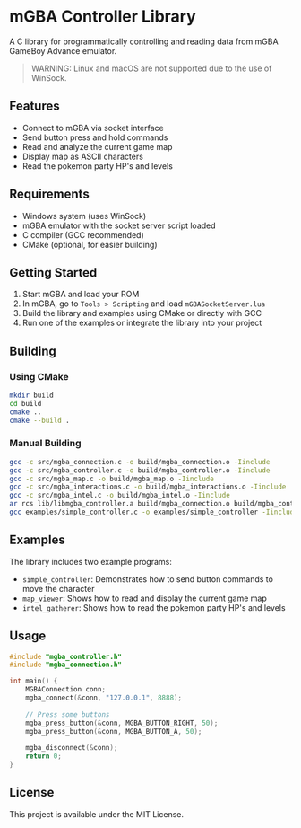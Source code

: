 # mGBA Controller Library

A C library for programmatically controlling and reading data from mGBA GameBoy Advance emulator.

> WARNING: Linux and macOS are not supported due to the use of WinSock.

## Features

- Connect to mGBA via socket interface
- Send button press and hold commands
- Read and analyze the current game map
- Display map as ASCII characters
- Read the pokemon party HP's and levels

## Requirements

- Windows system (uses WinSock)
- mGBA emulator with the socket server script loaded
- C compiler (GCC recommended)
- CMake (optional, for easier building)

## Getting Started

1. Start mGBA and load your ROM
2. In mGBA, go to `Tools > Scripting` and load `mGBASocketServer.lua`
3. Build the library and examples using CMake or directly with GCC
4. Run one of the examples or integrate the library into your project

## Building

### Using CMake

```bash
mkdir build
cd build
cmake ..
cmake --build .
```

### Manual Building

```bash
gcc -c src/mgba_connection.c -o build/mgba_connection.o -Iinclude
gcc -c src/mgba_controller.c -o build/mgba_controller.o -Iinclude
gcc -c src/mgba_map.c -o build/mgba_map.o -Iinclude
gcc -c src/mgba_interactions.c -o build/mgba_interactions.o -Iinclude
gcc -c src/mgba_intel.c -o build/mgba_intel.o -Iinclude
ar rcs lib/libmgba_controller.a build/mgba_connection.o build/mgba_controller.o build/mgba_map.o
gcc examples/simple_controller.c -o examples/simple_controller -Iinclude -Llib -lmgba_controller -lws2_32
```

## Examples

The library includes two example programs:

- `simple_controller`: Demonstrates how to send button commands to move the character
- `map_viewer`: Shows how to read and display the current game map
- `intel_gatherer`: Shows how to read the pokemon party HP's and levels

## Usage

```c
#include "mgba_controller.h"
#include "mgba_connection.h"

int main() {
    MGBAConnection conn;
    mgba_connect(&conn, "127.0.0.1", 8888);
    
    // Press some buttons
    mgba_press_button(&conn, MGBA_BUTTON_RIGHT, 50);
    mgba_press_button(&conn, MGBA_BUTTON_A, 50);
    
    mgba_disconnect(&conn);
    return 0;
}
```

## License

This project is available under the MIT License.
